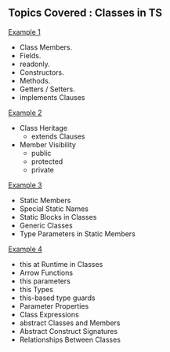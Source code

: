 ## Topics Covered : Classes in TS

[Example 1](classes-example-1.ts)

-   Class Members.
-   Fields.
-   readonly.
-   Constructors.
-   Methods.
-   Getters / Setters.
-   implements Clauses

[Example 2](classes-example-2.ts)

-   Class Heritage
    -   extends Clauses
-   Member Visibility
    -   public
    -   protected
    -   private

[Example 3](classes-example-3.ts)

-   Static Members
-   Special Static Names
-   Static Blocks in Classes
-   Generic Classes
-   Type Parameters in Static Members

[Example 4]()

-   this at Runtime in Classes
-   Arrow Functions
-   this parameters
-   this Types
-   this-based type guards
-   Parameter Properties
-   Class Expressions
-   abstract Classes and Members
-   Abstract Construct Signatures
-   Relationships Between Classes
